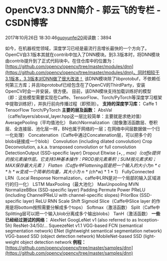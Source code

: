 
# OpenCV3.3 DNN简介 - 郭云飞的专栏 - CSDN博客


2017年10月26日 18:30:46[guoyunfei20](https://me.csdn.net/guoyunfei20)阅读数：3894


如今，在机器视觉领域，深度学习已经是最流行且增长最快的一个方向了。OpenCV自3.1版本其就在contrib中加入了DNN模块。到3.3版本时，将DNN模块由contrib提升到了正式代码块中。在住仓库中的位置为：[https://github.com/opencv/opencv/tree/master/modules/dnn](https://github.com/opencv/opencv/tree/master/modules/dnn)。同时相较于3.1版本，3.3版本对DNN做了很大改进！
该DNN模块除了libprotobuf，不依赖任何第三方库；并且libprotobuf已经包含在了OpenCV的ThirdParty，安装OpenCV时会一并安装，很方便。
目前，该DNN模块支持加载训练好的模型（即：这些模型需要实现在Caffe、TensorFlow、Torch/PyTorch等深度学习框架中提取训练好），并执行前向传播过程（即预测）。
**支持的深度学习库：**
Caffe 1
TensorFlow
Torch/PyTorch
**主要的层及函数：**
AbsVal（caffe/layers/absval_layer.hpp这一层比较简单：主要就是求绝对值）
AveragePooling（平均值池化）
BatchNormalization（就像激活函数层、卷积层、全连接层、池化层一样，BN也属于网络的一层；在网络中间层数据做一个归一化处理）
Concatenation（Caffe中通过Concatenation层，可以把多个的blobs链接成一个blob）
Convolution (including dilated convolution)
Crop
Deconvolution, a.k.a. transposed convolution or full convolution
DetectionOutput (SSD-specific layer)
Dropout
Eltwise (+, *, max)（caffe提供的按元素操作层。它支持3种基本操作：PROD按元素乘积；SUM按元素求和；MAX保存最大元素 ）
Flatten（Caffe中Flattening层是把一个输入的大小为n * c * h * w变成一个简单的向量，其大小为 n * (c*h*w) * 1 * 1）
FullyConnected
LRN（Local Response Normalization，caffe中LRN是对一个局部的输入区域进行的归一化）
LSTM
MaxPooling（最大池化）
MaxUnpooling
MVN
NormalizeBBox (SSD-specific layer)
Padding
Permute
Power
PReLU (including ChannelPReLU with channel-specific slopes)
PriorBox (SSD-specific layer)
ReLU
RNN
Scale
Shift
Sigmoid
Slice（Caffe中Slice layer 的作用是将bottom按照需要分解成多个tops）
Softmax（激活函数）
Split（Caffe中Splitting层可以把一个输入blob分离成多个输出blobs）
TanH（激活函数）
**一些已经经过测试的网络：**
AlexNet
GoogLeNet v1 (also referred to as Inception-5h)
ResNet-34/50/...
SqueezeNet v1.1
VGG-based FCN (semantical segmentation network)
ENet (lightweight semantical segmentation network)
VGG-based SSD (object detection network)
MobileNet-based SSD (light-weight object detection network
**例程：**
[https://github.com/opencv/opencv/tree/master/samples/dnn](https://github.com/opencv/opencv/tree/master/samples/dnn)










